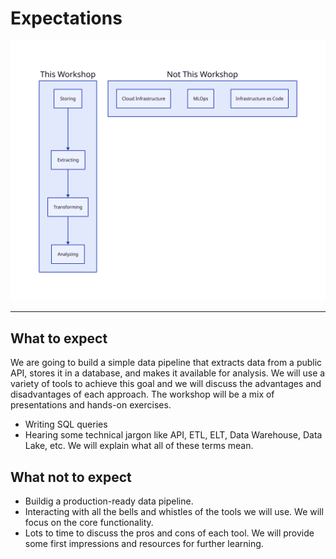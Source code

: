 # Expectations

![overview-diagram](../assets/d2/overview.svg) 

---
## What to expect
We are going to build a simple data pipeline that extracts data from a public API, stores it in a database, and makes it available for analysis. We will use a variety of tools to achieve this goal and we will discuss the advantages and disadvantages of each approach. The workshop will be a mix of presentations and hands-on exercises.

- Writing SQL queries
- Hearing some technical jargon like API, ETL, ELT, Data Warehouse, Data Lake, etc. We will explain what all of these terms mean.

## What not to expect
- Buildig a production-ready data pipeline.
- Interacting with all the bells and whistles of the tools we will use. We will focus on the core functionality.
- Lots to time to discuss the pros and cons of each tool. We will provide some first impressions and resources for further learning.

